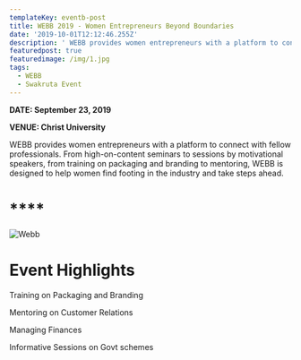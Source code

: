 ```yaml
---
templateKey: eventb-post
title: WEBB 2019 - Women Entrepreneurs Beyond Boundaries
date: '2019-10-01T12:12:46.255Z'
description: ' WEBB provides women entrepreneurs with a platform to connect'
featuredpost: true
featuredimage: /img/1.jpg
tags:
  - WEBB
  - Swakruta Event
---
```

**DATE: September 23, 2019**

**VENUE: Christ University**

WEBB provides women entrepreneurs with a platform to connect with fellow professionals. From high-on-content seminars to sessions by motivational speakers, from training on packaging and branding to mentoring, WEBB is designed to help women find footing in the industry and take steps ahead.

# ****

![Webb](/img/1.jpg "Webb")

# **Event Highlights**

Training on Packaging and Branding

Mentoring on Customer Relations

Managing Finances

Informative Sessions on Govt schemes
